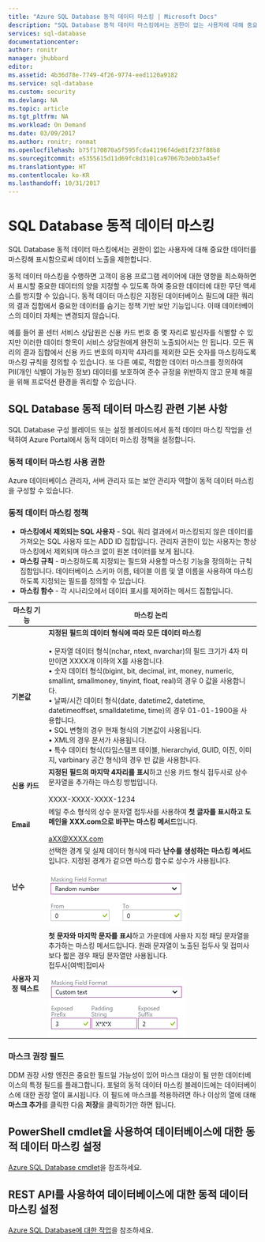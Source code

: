 ```yaml
---
title: "Azure SQL Database 동적 데이터 마스킹 | Microsoft Docs"
description: "SQL Database 동적 데이터 마스킹에서는 권한이 없는 사용자에 대해 중요한 데이터를 마스킹해 표시함으로써 데이터 노출을 제한합니다."
services: sql-database
documentationcenter: 
author: ronitr
manager: jhubbard
editor: 
ms.assetid: 4b36d78e-7749-4f26-9774-eed1120a9182
ms.service: sql-database
ms.custom: security
ms.devlang: NA
ms.topic: article
ms.tgt_pltfrm: NA
ms.workload: On Demand
ms.date: 03/09/2017
ms.author: ronitr; ronmat
ms.openlocfilehash: b75f170870a5f595fcda41196f4de81f237f88b8
ms.sourcegitcommit: e5355615d11d69fc8d3101ca97067b3ebb3a45ef
ms.translationtype: HT
ms.contentlocale: ko-KR
ms.lasthandoff: 10/31/2017
---
```

# <a name="sql-database-dynamic-data-masking"></a>SQL Database 동적 데이터 마스킹

SQL Database 동적 데이터 마스킹에서는 권한이 없는 사용자에 대해 중요한 데이터를 마스킹해 표시함으로써 데이터 노출을 제한합니다. 

동적 데이터 마스킹을 수행하면 고객이 응용 프로그램 레이어에 대한 영향을 최소화하면서 표시할 중요한 데이터의 양을 지정할 수 있도록 하여 중요한 데이터에 대한 무단 액세스를 방지할 수 있습니다. 동적 데이터 마스킹은 지정된 데이터베이스 필드에 대한 쿼리의 결과 집합에서 중요한 데이터를 숨기는 정책 기반 보안 기능입니다. 이때 데이터베이스의 데이터 자체는 변경되지 않습니다.

예를 들어 콜 센터 서비스 상담원은 신용 카드 번호 중 몇 자리로 발신자를 식별할 수 있지만 이러한 데이터 항목이 서비스 상담원에게 완전히 노출되어서는 안 됩니다. 모든 쿼리의 결과 집합에서 신용 카드 번호의 마지막 4자리를 제외한 모든 숫자를 마스킹하도록 마스킹 규칙을 정의할 수 있습니다. 또 다른 예로, 적합한 데이터 마스크를 정의하여 PII(개인 식별이 가능한 정보) 데이터를 보호하여 준수 규정을 위반하지 않고 문제 해결을 위해 프로덕션 환경을 쿼리할 수 있습니다.

## <a name="sql-database-dynamic-data-masking-basics"></a>SQL Database 동적 데이터 마스킹 관련 기본 사항
SQL Database 구성 블레이드 또는 설정 블레이드에서 동적 데이터 마스킹 작업을 선택하여 Azure Portal에서 동적 데이터 마스킹 정책을 설정합니다.

### <a name="dynamic-data-masking-permissions"></a>동적 데이터 마스킹 사용 권한
Azure 데이터베이스 관리자, 서버 관리자 또는 보안 관리자 역할이 동적 데이터 마스킹을 구성할 수 있습니다.

### <a name="dynamic-data-masking-policy"></a>동적 데이터 마스킹 정책
* **마스킹에서 제외되는 SQL 사용자** - SQL 쿼리 결과에서 마스킹되지 않은 데이터를 가져오는 SQL 사용자 또는 ADD ID 집합입니다. 관리자 권한이 있는 사용자는 항상 마스킹에서 제외되며 마스크 없이 원본 데이터를 보게 됩니다.
* **마스킹 규칙** - 마스킹하도록 지정되는 필드와 사용할 마스킹 기능을 정의하는 규칙 집합입니다. 데이터베이스 스키마 이름, 테이블 이름 및 열 이름을 사용하여 마스킹하도록 지정되는 필드를 정의할 수 있습니다.
* **마스킹 함수** - 각 시나리오에서 데이터 표시를 제어하는 메서드 집합입니다.

| 마스킹 기능 | 마스킹 논리 |
| --- | --- |
| **기본값** |**지정된 필드의 데이터 형식에 따라 모든 데이터 마스킹**<br/><br/>• 문자열 데이터 형식(nchar, ntext, nvarchar)의 필드 크기가 4자 미만이면 XXXX개 이하의 X를 사용합니다.<br/>• 숫자 데이터 형식(bigint, bit, decimal, int, money, numeric, smallint, smallmoney, tinyint, float, real)의 경우 0 값을 사용합니다.<br/>• 날짜/시간 데이터 형식(date, datetime2, datetime, datetimeoffset, smalldatetime, time)의 경우 01-01-1900을 사용합니다.<br/>• SQL 변형의 경우 현재 형식의 기본값이 사용됩니다.<br/>• XML의 경우 <masked/> 문서가 사용됩니다.<br/>• 특수 데이터 형식(타임스탬프 테이블, hierarchyid, GUID, 이진, 이미지, varbinary 공간 형식)의 경우 빈 값을 사용합니다. |
| **신용 카드** |**지정된 필드의 마지막 4자리를 표시**하고 신용 카드 형식 접두사로 상수 문자열을 추가하는 마스킹 방법입니다.<br/><br/>XXXX-XXXX-XXXX-1234 |
| **Email** |메일 주소 형식의 상수 문자열 접두사를 사용하여 **첫 글자를 표시하고 도메인을 XXX.com으로 바꾸는 마스킹 메서드**입니다.<br/><br/>aXX@XXXX.com |
| **난수** |선택한 경계 및 실제 데이터 형식에 따라 **난수를 생성하는 마스킹 메서드**입니다. 지정된 경계가 같으면 마스킹 함수로 상수가 사용됩니다.<br/><br/>![탐색 창](./media/sql-database-dynamic-data-masking-get-started/1_DDM_Random_number.png) |
| **사용자 지정 텍스트** |**첫 문자와 마지막 문자를 표시**하고 가운데에 사용자 지정 패딩 문자열을 추가하는 마스킹 메서드입니다. 원래 문자열이 노출된 접두사 및 접미사보다 짧은 경우 패딩 문자열만 사용됩니다. <br/>접두사[여백]접미사<br/><br/>![탐색 창](./media/sql-database-dynamic-data-masking-get-started/2_DDM_Custom_text.png) |

<a name="Anchor1"></a>

### <a name="recommended-fields-to-mask"></a>마스크 권장 필드
DDM 권장 사항 엔진은 중요한 필드일 가능성이 있어 마스크 대상이 될 만한 데이터베이스의 특정 필드를 플래그합니다. 포털의 동적 데이터 마스킹 블레이드에는 데이터베이스에 대한 권장 열이 표시됩니다. 이 필드에 마스크를 적용하려면 하나 이상의 열에 대해 **마스크 추가**를 클릭한 다음 **저장**을 클릭하기만 하면 됩니다.

## <a name="set-up-dynamic-data-masking-for-your-database-using-powershell-cmdlets"></a>PowerShell cmdlet을 사용하여 데이터베이스에 대한 동적 데이터 마스킹 설정
[Azure SQL Database cmdlet](https://msdn.microsoft.com/library/azure/mt574084.aspx)을 참조하세요.

## <a name="set-up-dynamic-data-masking-for-your-database-using-rest-api"></a>REST API를 사용하여 데이터베이스에 대한 동적 데이터 마스킹 설정
[Azure SQL Database에 대한 작업](https://msdn.microsoft.com/library/dn505719.aspx)을 참조하세요.

